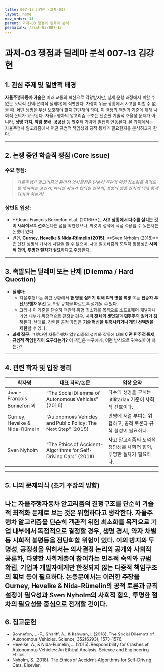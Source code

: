 ```yaml
---
title: 007-13 김강현 (과제-03)
layout: home
nav_order: 13
parent: 과제-03 쟁점과 딜레마 분석
permalink: /asmt-03/007-13
---
```


# 과제-03 쟁점과 딜레마 분석 007-13 김강현 

## 1. 관심 주제 및 일반적 배경

**자율주행자동차 기술**은 미래 교통의 혁신으로 각광받지만, 실제 운행 과정에서 피할 수 없는 도덕적 선택(윤리적 딜레마)에 직면한다. 차량이 위급 상황에서 사고를 피할 수 없을 때, 어떤 생명을 우선 보호해야 할지 판단해야 하며, 이 결정의 책임과 기준에 대해 사회적 논의가 요구된다. 자율주행차의 알고리즘 구조는 단순한 기술적 효율성 문제가 아니라, **생명 가치**, **책임 분배**, **공공선** 등 민주적 가치와 밀접히 연동된다. 본 과제에서는 자율주행차 알고리즘에서 어떤 규범적 책임성과 공적 통제가 필요한지를 분석하고자 한다.

---

## 2. 논쟁 중인 학술적 쟁점 (Core Issue)

### 주요 쟁점:  

> *자율주행차 알고리즘의 윤리적 의사결정은 단순히 객관적 위험 최소화를 목적으로 해야하는 것인가, 아니면 사회가 합의한 민주적, 생명의 평등 원칙에 의해 통제되어야 하는가?*

### 상반된 입장:
- **Jean-François Bonnefon et al. (2016)**는 **사고 상황에서 다수를 살리는 것이 사회적으로 선호**된다는 점을 확인했으나, 이것이 정책에 직접 적용될 수 있는지는 논쟁이 있다.
- 반면, **Gurney, Hevelke & Nida-Rümelin (2015)**, **Sven Nyholm (2018)**은 인간 생명의 가치에 서열을 둘 수 없으며, 사고 알고리즘의 도덕적 정당성은 **사회적 합의, 투명한 절차가 필요**하다고 주장한다.

---

## 3. 촉발되는 딜레마 또는 난제 (Dilemma / Hard Question)

- **딜레마**: 
  - 자율주행차는 위급 상황에서 **한 명을 살리기 위해 여러 명을 희생** 또는 **탑승자 우선/보행자 우선** 등 특정 규칙을 따르도록 설계될 수 있다.  
  - 그러나 이 기준을 단순히 객관적 위험 최소화를 목적으로 소프트웨어 개발자나 기업 내부가 독점적으로 결정할 경우, **사회 전체의 생명권과 민주주의 원리가 침해**된다. 반대로, 강력한 공적 개입은 **기술 혁신을 위축시키거나 개인 선택권을 제한**할 수 있다.
- **과제 질문**: 그렇다면 자율주행차 알고리즘의 설계와 작동에 대해 **어떤 민주적 통제, 규범적 책임원칙이 요구되는가?** 이 책임은 누구에게, 어떤 방식으로 귀속되어야 하는가?

---

## 4. 관련 학자 및 입장 정리

| 학자명             | 대표 저작/논문                                   | 입장 요약 |
|--------------------|---------------------------------------------------|-----------|
| Jean-François Bonnefon 외   | “The Social Dilemma of Autonomous Vehicles” (2016)                          | 다수의 생명을 구하는 utilitarian 기준이 사회적 선호이다. |
| Gurney, Hevelke & Nida-Rümelin    | “Autonomous Vehicles and Public Policy: The Next Step” (2015)                                | 인명에 서열 부여는 위험하고, 공적 토론과 규칙 설정이 필요하다. |
| Sven Nyholm     | “The Ethics of Accident-Algorithms for Self-Driving Cars” (2018) | 사고 알고리즘의 도덕적 정당성은 사회적 합의, 투명한 절차가 필요하다. |

---

## 5. 나의 문제의식 (초기 주장의 방향)

나는 자율주행자동차 알고리즘의 결정구조를 단순히 기술적 최적화 문제로 보는 것은 위험하다고 생각한다. 자율주행차 알고리즘을 단순히 객관적 위험 최소화를 목적으로 기업 내부에서 독점적으로 결정할 경우, 생명 경시, 약자 차별 등 사회적 불평등을 정당화할 위험이 있다. 이의 방지와 투명성, 공정성을 위해서는 **의사결정 논리의 공개와 사회적 공론화**, **다양한 사회계층이 참여하는 민주적 숙의와 규범 확립**, **기업과 개발자에게만 한정되지 않는 다중적 책임구조의 확보** 등이 필요하다. 논증문에서는 이러한 주장을 **Gurney, Hevelke & Nida-Rümelin의 공적 토론과 규칙 설정이 필요성**과 **Sven Nyholm의 사회적 합의, 투명한 절차의 필요성**을 중심으로 전개할 것이다.
---

## 6. 참고문헌

- Bonnefon, J.-F., Shariff, A., & Rahwan, I. (2016). The Social Dilemma of Autonomous Vehicles. Science, 352(6293), 1573–1576.
- Hevelke, A., & Nida-Rümelin, J. (2015). Responsibility for Crashes of Autonomous Vehicles: An Ethical Analysis. Science and Engineering Ethics.
- Nyholm, S. (2018). The Ethics of Accident-Algorithms for Self-Driving Cars. Elsevier.
